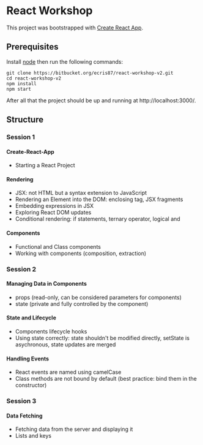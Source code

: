 # React Workshop

This project was bootstrapped with [Create React App](https://github.com/facebookincubator/create-react-app).

## Prerequisites

Install [node](https://nodejs.org/en/download/) then run the following commands:

```
git clone https://bitbucket.org/ecris87/react-workshop-v2.git
cd react-workshop-v2
npm install
npm start
```

After all that the project should be up and running at http://localhost:3000/.

## Structure

### Session 1

#### Create-React-App

- Starting a React Project

#### Rendering

- JSX: not HTML but a syntax extension to JavaScript
- Rendering an Element into the DOM: enclosing tag, JSX fragments
- Embedding expressions in JSX
- Exploring React DOM updates
- Conditional rendering: if statements, ternary operator, logical and

#### Components

- Functional and Class components
- Working with components (composition, extraction)

### Session 2

#### Managing Data in Components

- props (read-only, can be considered parameters for components)
- state (private and fully controlled by the component)

#### State and Lifecycle

- Components lifecycle hooks
- Using state correctly: state shouldn't be modified directly, setState is asychronous, state updates are merged

#### Handling Events

- React events are named using camelCase
- Class methods are not bound by default (best practice: bind them in the constructor)

### Session 3

#### Data Fetching

- Fetching data from the server and displaying it
- Lists and keys
